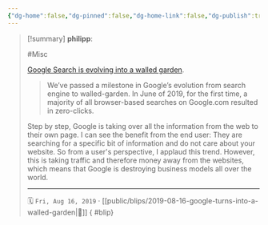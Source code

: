 ```yaml
---
{"dg-home":false,"dg-pinned":false,"dg-home-link":false,"dg-publish":true,"tags":["dgblip"],"created-date":"2019-08-16T00:00:00","disabled rules":["yaml-title","yaml-title-alias","file-name-heading"],"title":"philipp @ 2019-08-16","dg-permalink":"2019/08/16/google-turns-into-a-walled-garden/","updated-date":"2025-04-30T22:27:34","dg-path":"blips/2019-08-16-google-turns-into-a-walled-garden.md","permalink":"/2019/08/16/google-turns-into-a-walled-garden/","dgPassFrontmatter":true}
---
```


> [!summary] **philipp**:
>
> #Misc
>
> [Google Search is evolving into a walled garden](https://sparktoro.com/blog/less-than-half-of-google-searches-now-result-in-a-click/).
>
> > We’ve passed a milestone in Google’s evolution from search engine to walled-garden. In June of 2019, for the first time, a majority of all browser-based searches on Google.com resulted in zero-clicks.
>
> Step by step, Google is taking over all the information from the web to their own page. I can see the benefit from the end user: They are searching for a specific bit of information and do not care about your website. So from a user's perspective, I applaud this trend. However, this is taking traffic and therefore money away from the websites, which means that Google is destroying business models all over the world.
> - - -
>
> 🗓️ `Fri, Aug 16, 2019` · [[public/blips/2019-08-16-google-turns-into-a-walled-garden\|🔗]]
{ #blip}

